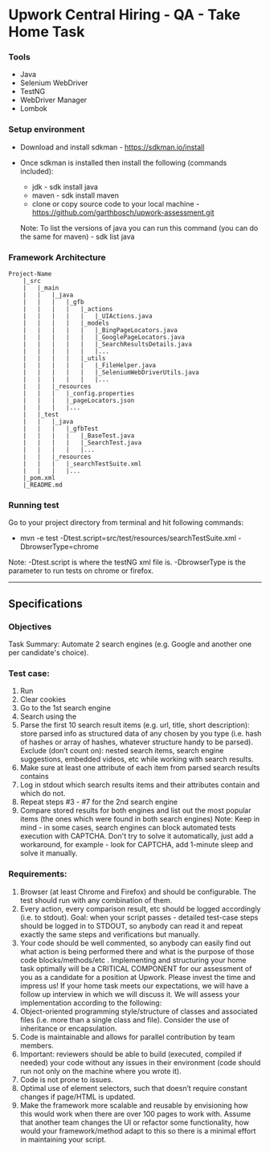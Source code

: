 # Upwork Central Hiring - QA - Take Home Task

### Tools
- Java
- Selenium WebDriver
- TestNG
- WebDriver Manager
- Lombok

### Setup environment
- Download and install sdkman - https://sdkman.io/install
- Once sdkman is installed then install the following (commands included):
  - jdk - sdk install java <version>
  - maven - sdk install maven <version>
  - clone or copy source code to your local machine - https://github.com/garthbosch/upwork-assessment.git
  
  Note: To list the versions of java you can run this command (you can do the same for maven) - sdk list java 

### Framework Architecture
	Project-Name
        |_src
		|   |_main
        |   |   |_java
		|   |   |	|_gfb
		|   |   |	|	|_actions
		|   |   |	|	|   |_UIActions.java
		|   |   |	|	|_models
		|   |   |	|   |   |_BingPageLocators.java
		|   |   |	|	|   |_GooglePageLocators.java
		|   |   |	|	|   |_SearchResultsDetails.java
        |   |   |   |   |   |...
		|   |   |	|   |_utils
        |   |   |   |   |   |_FileHelper.java
        |   |   |   |   |   |_SeleniumWebDriverUtils.java
        |   |   |   |   |   |...
		|   |	|_resources
        |   |   |   |_config.properties
        |   |   |   |_pageLocators.json
        |   |   |   |...
        |   |_test
		|	|   |_java
		|	|   |   |_gfbTest
		|	|   |   |   |_BaseTest.java
		|	|	|   |   |_SearchTest.java
		|	|	|   |   |...
		|   |   |_resources
		|	|   |   |_searchTestSuite.xml
		|	|	|   |...
        |_pom.xml
        |_README.md

### Running test
Go to your project directory from terminal and hit following commands:
- mvn -e test -Dtest.script=src/test/resources/searchTestSuite.xml -DbrowserType=chrome

Note: -Dtest.script is where the testNG xml file is. -DbrowserType is the parameter to run tests on chrome or firefox.

----

## Specifications
### Objectives
Task Summary: Automate 2 search engines (e.g. Google and another one per candidate's choice).

### Test case:
1. Run <browser>
2. Clear <browser> cookies
3. Go to the 1st search engine
4. Search using the <keyword>
5. Parse the first 10 search result items (e.g. url, title, short description): store parsed info as
   structured data of any chosen by you type (i.e. hash of hashes or array of hashes, whatever structure handy to be parsed). Exclude (don’t count on): nested search items, search engine suggestions, embedded videos, etc while working with search results.
6. Make sure at least one attribute of each item from parsed search results contains <keyword>
7. Log in stdout which search results items and their attributes contain <keyword> and which do not.
8. Repeat steps #3 - #7 for the 2nd search engine
9. Compare stored results for both engines and list out the most popular items (the ones which were
   found in both search engines)
   Note: Keep in mind - in some cases, search engines can block automated tests execution with CAPTCHA. Don't try to solve it automatically, just add a workaround, for example - look for CAPTCHA, add 1-minute sleep and solve it manually.

### Requirements:

1. Browser (at least Chrome and Firefox) and <keyword> should be configurable. The test should run with any combination of them.
2. Every action, every comparison result, etc should be logged accordingly (i.e. to stdout). Goal: when your script passes - detailed test-case steps should be logged in to STDOUT, so anybody can read it and repeat exactly the same steps and verifications but manually.
3. Your code should be well commented, so anybody can easily find out what action is being performed there and what is the purpose of those code blocks/methods/etc .
    Implementing and structuring your home task optimally will be a CRITICAL COMPONENT for our assessment of you as a candidate for a position at Upwork. Please invest the time and impress us!
    If your home task meets our expectations, we will have a follow up interview in which we will discuss it. We will assess your implementation according to the following:
4. Object-oriented programming style/structure of classes and associated files (i.e. more than a single class and file). Consider the use of inheritance or encapsulation.
5. Code is maintainable and allows for parallel contribution by team members.
6. Important: reviewers should be able to build (executed, compiled if needed) your code without any issues in their environment (code should run not only on the machine where you wrote it).
7. Code is not prone to issues.
8. Optimal use of element selectors, such that doesn’t require constant changes if page/HTML is
    updated.
9. Make the framework more scalable and reusable by envisioning how this would work when there
    are over 100 pages to work with. Assume that another team changes the UI or refactor some functionality, how would your framework/method adapt to this so there is a minimal effort in maintaining your script.